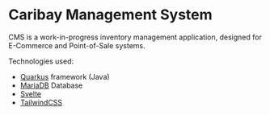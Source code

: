 # Caribay Management System

CMS is a work-in-progress inventory management application, designed for E-Commerce and Point-of-Sale systems.

Technologies used:

- [Quarkus](https://quarkus.io/) framework (Java)
- [MariaDB](https://mariadb.org/) Database
- [Svelte](https://svelte.dev/)
- [TailwindCSS](https://tailwindcss.com/)
